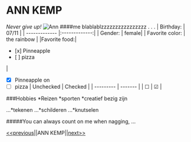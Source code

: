 # ANN KEMP
_Never give up!_
![Ann]("https://www.facebook.com/photo.php?fbid=592203880840015&set=a.102760003117741&type=3&theater")
####me blablablzzzzzzzzzzzzzzzz . . .
| Birthday:         | 07/11          |
| ------------- |:-------------:| 
|  Gender:       | female|
| Favorite color:  | the rainbow    | 
|Favorite food:|  <ul><li>[x] Pinneapple</li><li>[ ] pizza</li></ul> |
 - [x] Pinneapple on
 - [ ] pizza
 | Unchecked | Checked |
 | --------- | ------- |
 | &#9744;   | &#9745; |
 
###Hobbies
*Reizen
*sporten
*creatief bezig zijn

...*tekenen
...*schilderen
...*knutselen

#####You can always count on me when
nagging, ...

[<<previous](https://github.com/Ajmalakbar1/markdown.git)||ANN KEMP||[next>>](https://github.com/IvoCastillo/challenge-markdown/blob/master/README.md)

